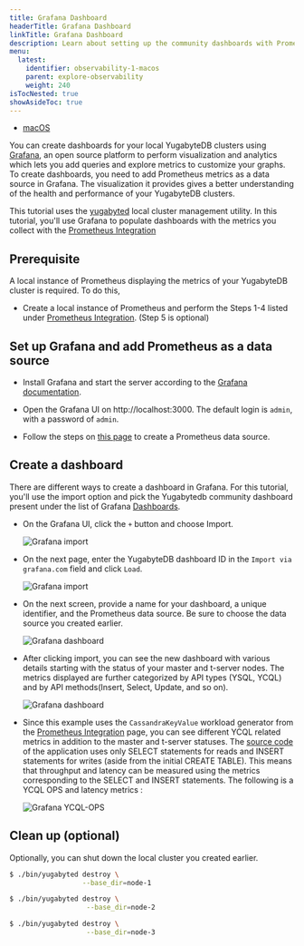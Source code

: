 ```yaml
---
title: Grafana Dashboard
headerTitle: Grafana Dashboard
linkTitle: Grafana Dashboard 
description: Learn about setting up the community dashboards with Prometheus data source using Grafana.
menu:
  latest:
    identifier: observability-1-macos
    parent: explore-observability
    weight: 240
isTocNested: true
showAsideToc: true
---
```


 <ul class="nav nav-tabs-alt nav-tabs-yb">

  <li >
    <a href="/latest/explore/observability/grafana-dashboard/macos/" class="nav-link active">
      <i class="fab fa-apple" aria-hidden="true"></i>
      macOS
    </a>
  </li>
</ul>
   
You can create dashboards for your local YugabyteDB clusters using [Grafana](https://grafana.com/grafana/), an open source platform to perform visualization and analytics which lets you add queries and explore metrics to customize your graphs.
To create dashboards, you need to add Prometheus metrics as a data source in Grafana. The visualization it provides gives a better understanding of the health and performance of your YugabyteDB clusters. 

This tutorial uses the [yugabyted](../../../../reference/configuration/yugabyted) local cluster management utility. 
In this tutorial, you'll use Grafana to populate dashboards with the metrics you collect with the [Prometheus Integration](../../../../explore/observability/prometheus-integration/macos/)

## Prerequisite

A local instance of Prometheus displaying the metrics of your YugabyteDB cluster is required. To do this,

- Create a local instance of Prometheus and perform the Steps 1-4 listed under [Prometheus Integration](../../../../explore/observability/prometheus-integration/macos/). (Step 5 is optional)

## Set up Grafana and add Prometheus as a data source

- Install Grafana and start the server according to the [Grafana documentation](https://grafana.com/docs/grafana/latest/installation/mac/).

- Open the Grafana UI on http://localhost:3000. The default login is `admin`, with a password of `admin`. 
- Follow the steps on [this page](https://prometheus.io/docs/visualization/grafana/) to create a Prometheus data source. 

## Create a dashboard

There are different ways to create a dashboard in Grafana. For this tutorial, you'll use the import option and pick the Yugabytedb community dashboard present under the list of Grafana [Dashboards](https://grafana.com/grafana/dashboards/12620).

- On the Grafana UI, click the `+` button and choose Import.

  ![Grafana import](/images/ce/grafana-add.png)

- On the next page, enter the YugabyteDB dashboard ID in the `Import via grafana.com` field and click `Load`.

  ![Grafana import](/images/ce/grafana-import.png)

- On the next screen, provide a name for your dashboard, a unique identifier, and the Prometheus data source. Be sure to choose the data source you created earlier.

  ![Grafana dashboard](/images/ce/graf-dash-details.png)

- After clicking import, you can see the new dashboard with various details starting with the status of your master and t-server nodes. The metrics displayed are further categorized by API types (YSQL, YCQL) and by API methods(Insert, Select, Update, and so on). 

  ![Grafana dashboard](/images/ce/graf-server-status.png)

- Since this example uses the `CassandraKeyValue` workload generator from the [Prometheus Integration](../../../../observability/prometheus-integration/macos/) page, you can see different YCQL related metrics in addition to the master and t-server statuses. The [source code](https://github.com/yugabyte/yugabyte-db/blob/master/java/yb-loadtester/src/main/java/com/yugabyte/sample/apps/CassandraSparkKeyValueCopy.java) of the application uses only SELECT statements for reads and INSERT statements for writes (aside from the initial CREATE TABLE). This means that throughput and latency can be measured using the metrics corresponding to the SELECT and INSERT statements.
The following is a YCQL OPS and latency metrics :

  ![Grafana YCQL-OPS](/images/ce/graf-ycql-ops.png "YCQL-OPS")

## Clean up (optional)

Optionally, you can shut down the local cluster you created earlier.

```sh
$ ./bin/yugabyted destroy \
                  --base_dir=node-1
```

```sh
$ ./bin/yugabyted destroy \
                   --base_dir=node-2
```

```sh
$ ./bin/yugabyted destroy \
                   --base_dir=node-3
```
